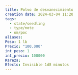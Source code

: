 ```yaml
---
title: Polvo de desvanecimiento
creation date: 2024-03-04 11:20
tags:
  - state/seedling
  - type/note
  - om/poc
aliases: 
Peso: 1 lb
Precio: "100.000"
int_peso: 1
int_precio: 100000
Rareza: 
Efecto: Invisible 1d8 minutos
---
```


